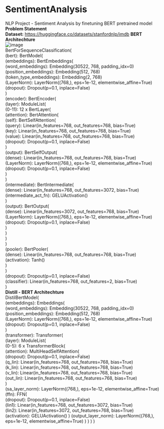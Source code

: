 # SentimentAnalysis
NLP Project - Sentiment Analysis by finetuning BERT pretrained model </br>
**Problem Statement** </br>
**Dataset:** https://huggingface.co/datasets/stanfordnlp/imdb
**BERT Architechture**</br>
![image](https://github.com/user-attachments/assets/ba232e6d-66ee-477f-bbc5-859f66d40669) </br>
BertForSequenceClassification(</br>
  (bert): BertModel(</br>
    (embeddings): BertEmbeddings(</br>
      (word_embeddings): Embedding(30522, 768, padding_idx=0)</br>
      (position_embeddings): Embedding(512, 768)</br>
      (token_type_embeddings): Embedding(2, 768)</br>
      (LayerNorm): LayerNorm((768,), eps=1e-12, elementwise_affine=True)</br>
      (dropout): Dropout(p=0.1, inplace=False)</br>
    )</br>
    (encoder): BertEncoder(</br>
      (layer): ModuleList(</br>
        (0-11): 12 x BertLayer(</br>
          (attention): BertAttention(</br>
            (self): BertSelfAttention(</br>
              (query): Linear(in_features=768, out_features=768, bias=True)</br>
              (key): Linear(in_features=768, out_features=768, bias=True)</br>
              (value): Linear(in_features=768, out_features=768, bias=True)</br>
              (dropout): Dropout(p=0.1, inplace=False)</br>
            )</br>
            (output): BertSelfOutput(</br>
              (dense): Linear(in_features=768, out_features=768, bias=True)</br>
              (LayerNorm): LayerNorm((768,), eps=1e-12, elementwise_affine=True)</br>
              (dropout): Dropout(p=0.1, inplace=False)</br>
            )</br>
          )</br>
          (intermediate): BertIntermediate(</br>
            (dense): Linear(in_features=768, out_features=3072, bias=True)</br>
            (intermediate_act_fn): GELUActivation()</br>
          )</br>
          (output): BertOutput(</br>
            (dense): Linear(in_features=3072, out_features=768, bias=True)</br>
            (LayerNorm): LayerNorm((768,), eps=1e-12, elementwise_affine=True)</br>
            (dropout): Dropout(p=0.1, inplace=False)</br>
          )</br>
        )</br>
      )</br>
    )</br>
    (pooler): BertPooler(</br>
      (dense): Linear(in_features=768, out_features=768, bias=True)</br>
      (activation): Tanh()</br>
    )</br>
  )</br>
  (dropout): Dropout(p=0.1, inplace=False)</br>
  (classifier): Linear(in_features=768, out_features=2, bias=True)</br>
) </br>
**Distill - BERT Architechture**</br>
DistilBertModel(</br>
  (embeddings): Embeddings(</br>
    (word_embeddings): Embedding(30522, 768, padding_idx=0)</br>
    (position_embeddings): Embedding(512, 768)</br>
    (LayerNorm): LayerNorm((768,), eps=1e-12, elementwise_affine=True)</br>
    (dropout): Dropout(p=0.1, inplace=False)</br>
  )</br>
  (transformer): Transformer(</br>
    (layer): ModuleList(</br>
      (0-5): 6 x TransformerBlock(</br>
        (attention): MultiHeadSelfAttention(</br>
          (dropout): Dropout(p=0.1, inplace=False)</br>
          (q_lin): Linear(in_features=768, out_features=768, bias=True)</br>
          (k_lin): Linear(in_features=768, out_features=768, bias=True)</br>
          (v_lin): Linear(in_features=768, out_features=768, bias=True)</br>
          (out_lin): Linear(in_features=768, out_features=768, bias=True)</br>
        )</br>
        (sa_layer_norm): LayerNorm((768,), eps=1e-12, elementwise_affine=True)</br>
        (ffn): FFN(</br>
          (dropout): Dropout(p=0.1, inplace=False)</br>
          (lin1): Linear(in_features=768, out_features=3072, bias=True)</br>
          (lin2): Linear(in_features=3072, out_features=768, bias=True)</br>
          (activation): GELUActivation()
        )
        (output_layer_norm): LayerNorm((768,), eps=1e-12, elementwise_affine=True)
      )
    )
  )
)
